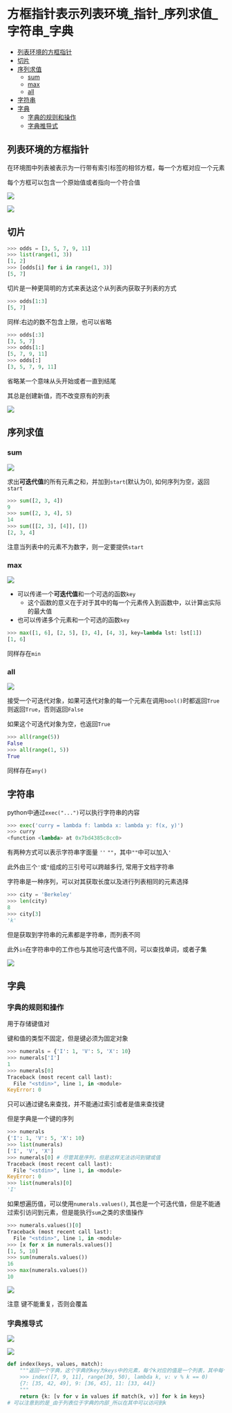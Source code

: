 # 方框指针表示列表环境_指针_序列求值_字符串_字典
 
* [列表环境的方框指针](#列表环境的方框指针)
* [切片](#切片)
* [序列求值](#序列求值)
  * [sum](#sum)
  * [max](#max)
  * [all](#all)
* [字符串](#字符串)
* [字典](#字典)
  * [字典的规则和操作](#字典的规则和操作)
  * [字典推导式](#字典推导式)

## 列表环境的方框指针

在环境图中列表被表示为一行带有索引标签的相邻方框，每一个方框对应一个元素

每个方框可以包含一个原始值或者指向一个符合值

![](img/af491c3d.png)

![](img/093a34ef.png)

## 切片

```py
>>> odds = [3, 5, 7, 9, 11]
>>> list(range(1, 3))
[1, 2]
>>> [odds[i] for i in range(1, 3)]
[5, 7]
```

切片是一种更简明的方式来表达这个从列表内获取子列表的方式

```py
>>> odds[1:3]
[5, 7]
```

同样:右边的数不包含上限，也可以省略

```py
>>> odds[:3]
[3, 5, 7]
>>> odds[1:]
[5, 7, 9, 11]
>>> odds[:]
[3, 5, 7, 9, 11]
```

省略某一个意味从头开始或者一直到结尾

其总是创建新值，而不改变原有的列表

![](img/7a53a2eb.png)

## 序列求值

### sum

![](img/6d93aca8.png)

求出**可迭代值**的所有元素之和，并加到`start`(默认为0), 如何序列为空，返回`start`

```py
>>> sum([2, 3, 4])
9
>>> sum([2, 3, 4], 5)
14
>>> sum([[2, 3], [4]], [])
[2, 3, 4]
```

注意当列表中的元素不为数字，则一定要提供`start`

### max

![](img/8edc8a1b.png)

* 可以传递一个**可迭代值**和一个可选的函数`key`
    * 这个函数的意义在于对于其中的每一个元素传入到函数中，以计算出实际的最大值
* 也可以传递多个元素和一个可选的函数`key`

```py
>>> max([1, 6], [2, 5], [3, 4], [4, 3], key=lambda lst: lst[1])
[1, 6]
```

同样存在`min`

### all

![](img/104ca9e8.png)

接受一个可迭代对象，如果可迭代对象的每一个元素在调用`bool()`时都返回`True`则返回`True`，否则返回`False`

如果这个可迭代对象为空，也返回`True`

```py
>>> all(range(5))
False
>>> all(range(1, 5))
True
```

同样存在`any()`

## 字符串

python中通过`exec("...")`可以执行字符串的内容

```py
>>> exec('curry = lambda f: lambda x: lambda y: f(x, y)')
>>> curry
<function <lambda> at 0x7bd4385c8cc0>
```

有两种方式可以表示字符串字面量 `''` `""`，其中`""`中可以加入`'`

此外由三个`'`或`"`组成的三引号可以跨越多行, 常用于文档字符串

字符串是一种序列，可以对其获取长度以及进行列表相同的元素选择

```py
>>> city = 'Berkeley'
>>> len(city)
8
>>> city[3]
'k'
```

但是获取到字符串的元素都是字符串，而列表不同

此外`in`在字符串中的工作也与其他可迭代值不同，可以查找单词，或者子集

![](img/15bb3bb2.png)

## 字典

### 字典的规则和操作

用于存储键值对

键和值的类型不固定，但是键必须为固定对象

```py
>>> numerals = {'I': 1, 'V': 5, 'X': 10}
>>> numerals['I']
1
>>> numerals[0]
Traceback (most recent call last):
  File "<stdin>", line 1, in <module>
KeyError: 0
```

只可以通过键名来查找，并不能通过索引或者是值来查找键

但是字典是一个键的序列

```py
>>> numerals
{'I': 1, 'V': 5, 'X': 10} 
>>> list(numerals)
['I', 'V', 'X']
>>> numerals[0] # 尽管其是序列，但是这样无法访问到键或值
Traceback (most recent call last):
  File "<stdin>", line 1, in <module>
KeyError: 0
>>> list(numerals)[0]
'I'
```

如果想遍历值，可以使用`numerals.values()`, 其也是一个可迭代值，但是不能通过索引访问到元素，但是能执行`sum`之类的求值操作

```py
>>> numerals.values()[0]
Traceback (most recent call last):
  File "<stdin>", line 1, in <module>
>>> [x for x in numerals.values()]
[1, 5, 10]
>>> sum(numerals.values())
16
>>> max(numerals.values())
10
```

![](img/1b4d2ac0.png)

注意 键不能重复，否则会覆盖

### 字典推导式

![](img/21608fe1.png)

![](img/de032963.png)

```py
def index(keys, values, match):
    """返回一个字典，这个字典的key为keys中的元素，每个k对应的值是一个列表，其中每个值v是使得`match(k, v)`为真的值, 同时v在可迭代对象values中
    >>> index([7, 9, 11], range(30, 50), lambda k, v: v % k == 0)
    {7: [35, 42, 49], 9: [36, 45], 11: [33, 44]}
    """
    return {k: [v for v in values if match(k, v)] for k in keys}
# 可以注意到的是_由于列表位于字典的内部_所以在其中可以访问到k
```
